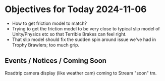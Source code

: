 # Objectives for Today 2024-11-06

- How to get friction model to match?
- Trying to get the friction model to be very close to typical slip model of Unity/Physics etc so that Terrible Brakes can feel right.
- That slip model should fix the sudden spin around issue we've had in Trophy Brawlers; too much grip.

## Events / Notices / Coming Soon

Roadtrip camera display (like weather cam) coming to Stream "soon" tm.
